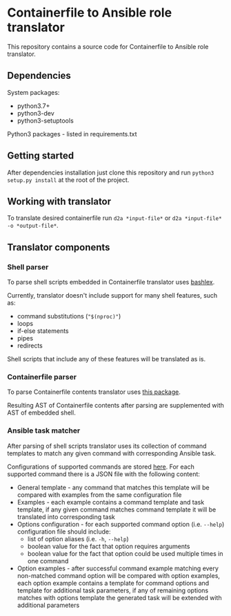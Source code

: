 # Containerfile to Ansible role translator

This repository contains a source code for Containerfile to Ansible role translator. 

## Dependencies

System packages:
* python3.7+
* python3-dev
* python3-setuptools

Python3 packages - listed in requirements.txt

## Getting started

After dependencies installation just clone this repository and run `python3 setup.py install` at the root of the project.

## Working with translator

To translate desired containerfile run `d2a *input-file*` or `d2a *input-file* -o *output-file*`.

## Translator components

### Shell parser

To parse shell scripts embedded in Containerfile translator uses [bashlex](https://github.com/idank/bashlex).

Currently, translator doesn't include support for many shell features, such as:

* command substitutions (`"$(nproc)"`)
* loops 
* if-else statements
* pipes
* redirects

Shell scripts that include any of these features will be translated as is.

### Containerfile parser

To parse Containerfile contents translator uses [this package](https://github.com/asottile/dockerfile).

Resulting AST of Containerfile contents after parsing are supplemented with AST of embedded shell.

### Ansible task matcher

After parsing of shell scripts translator uses its collection of command templates to match any given command with corresponding Ansible task.

Configurations of supported commands are stored [here](src/ansible_matcher/commands). For each supported command there is a JSON file with the following content:

* General template - any command that matches this template will be compared with examples from the same configuration file
* Examples - each example contains a command template and task template, if any given command matches command template it will be translated into corresponding task
* Options configuration - for each supported command option (i.e. `--help`) configuration file should include:
  * list of option aliases (i.e. `-h`, `--help`)
  * boolean value for the fact that option requires arguments
  * boolean value for the fact that option could be used multiple times in one command
* Option examples - after successful command example matching every non-matched command option will be compared with option examples, each option example contains a template for command options and template for additional task parameters, if any of remaining options matches with options template the generated task will be extended with additional parameters
